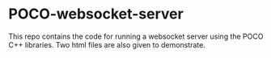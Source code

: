 # POCO-websocket-server
This repo contains the code for running a websocket server using the POCO C++ libraries. Two html files are also given to demonstrate.
